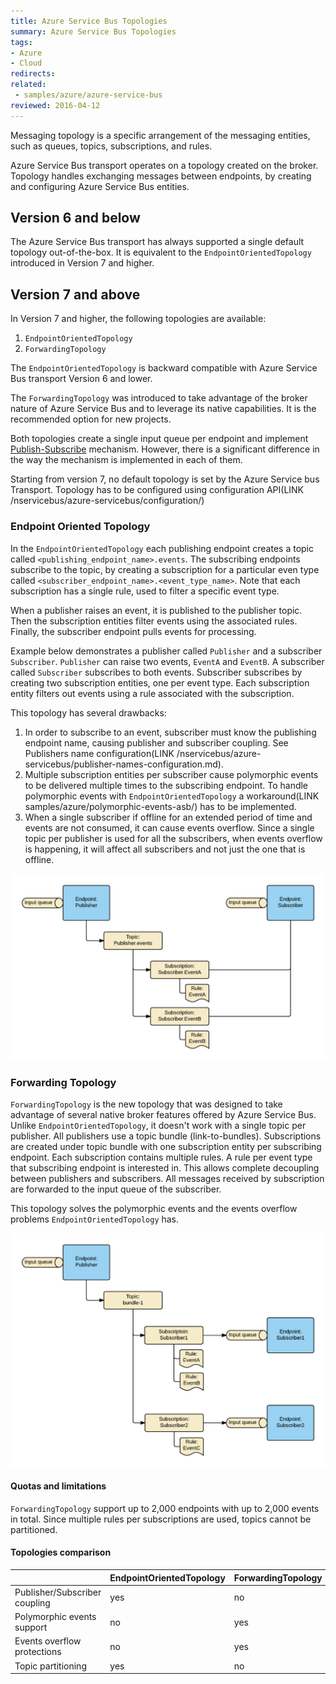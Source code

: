 ```yaml
---
title: Azure Service Bus Topologies
summary: Azure Service Bus Topologies
tags:
- Azure
- Cloud
redirects:
related:
 - samples/azure/azure-service-bus
reviewed: 2016-04-12
---
```


Messaging topology is a specific arrangement of the messaging entities, such as queues, topics, subscriptions, and rules.

Azure Service Bus transport operates on a topology created on the broker. Topology handles exchanging messages between endpoints, by creating and configuring Azure Service Bus entities.

## Version 6 and below

The Azure Service Bus transport has always supported a single default topology out-of-the-box. It is equivalent to the `EndpointOrientedTopology` introduced in Version 7 and higher.

## Version 7 and above

In Version 7 and higher, the following topologies are available:

1. `EndpointOrientedTopology`
1. `ForwardingTopology`

The `EndpointOrientedTopology` is backward compatible with Azure Service Bus transport Version 6 and lower. 

The `ForwardingTopology` was introduced to take advantage of the broker nature of Azure Service Bus and to leverage its native capabilities. It is the recommended option for new projects.

Both topologies create a single input queue per endpoint and implement [Publish-Subscribe](/nservicebus/messaging/publish-subscribe/) mechanism. However, there is a significant difference in the way the mechanism is implemented in each of them.

Starting from version 7, no default topology is set by the Azure Service bus Transport. Topology has to be configured using configuration API(LINK /nservicebus/azure-servicebus/configuration/)

### Endpoint Oriented Topology

In the `EndpointOrientedTopology` each publishing endpoint creates a topic called `<publishing_endpoint_name>.events`. The subscribing endpoints subscribe to the topic, by creating a subscription for a particular even type called `<subscriber_endpoint_name>.<event_type_name>`. Note that each subscription has a single rule, used to filter a specific event type.

When a publisher raises an event, it is published to the publisher topic. Then the subscription entities filter events using the associated rules. Finally, the subscriber endpoint pulls events for processing.

Example below demonstrates a publisher called `Publisher` and a subscriber `Subscriber`. `Publisher` can raise two events, `EventA` and `EventB`. A subscriber called `Subscriber` subscribes to both events. Subscriber subscribes by creating two subscription entities, one per event type. Each subscription entity filters out events using a rule associated with the subscription.

This topology has several drawbacks:

1. In order to subscribe to an event, subscriber must know the publishing endpoint name, causing publisher and subscriber coupling. See Publishers name configuration(LINK /nservicebus/azure-servicebus/publisher-names-configuration.md).
1. Multiple subscription entities per subscriber cause polymorphic events to be delivered multiple times to the subscribing endpoint. To handle polymorphic events with `EndpointOrientedTopology` a workaround(LINK samples/azure/polymorphic-events-asb/) has to be implemented.
1. When a single subscriber if offline for an extended period of time and events are not consumed, it can cause events overflow. Since a single topic per publisher is used for all the subscribers, when events overflow is happening, it will affect all subscribers and not just the one that is offline. 

![EndpointOrientedTopology](endpoint-oriented-topology.png "width=50%")

### Forwarding Topology

`ForwardingTopology` is the new topology that was designed to take advantage of several native broker features offered by Azure Service Bus. Unlike `EndpointOrientedTopology`, it doesn't work with a single topic per publisher. All publishers use a topic bundle (link-to-bundles). Subscriptions  are created under topic bundle with one subscription entity per subscribing endpoint. Each subscription contains multiple rules. A rule per event type that subscribing endpoint is interested in. This allows complete decoupling between publishers and subscribers. All messages received by subscription are forwarded to the input queue of the subscriber.

This topology solves the polymorphic events and the events overflow problems `EndpointOrientedTopology` has. 

![ForwardingTopology](forwarding-topology.png "width=50%")

#### Quotas and limitations

`ForwardingTopology` support up to 2,000 endpoints with up to 2,000 events in total. Since multiple rules per subscriptions are used, topics cannot be partitioned.

#### Topologies comparison


|                                   | EndpointOrientedTopology       | ForwardingTopology |
|-----------------------------------|--------------------------------|--------------------|
| Publisher/Subscriber coupling     | yes                            | no                 |
| Polymorphic events support        | no                             | yes                | 
| Events overflow protections       | no                             | yes                |
| Topic partitioning                | yes                            | no                 |
